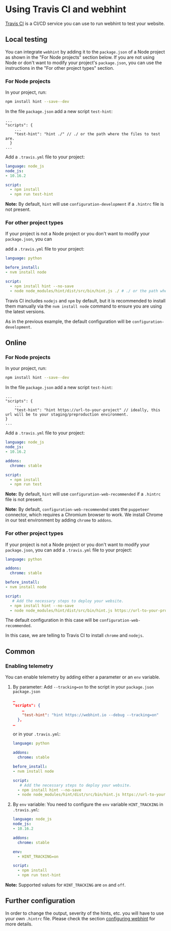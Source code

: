 <!-- markdownlint-disable MD024 -->
# Using Travis CI and webhint

[Travis CI][travisci] is a CI/CD service you can use to run webhint to test
your website.

## Local testing
You can integrate `webhint` by adding it to the `package.json` of a Node project as shown in the "For Node projects" section below. If you are not using Node or don't want to modify your project's `package.json`, you can use the instructions in the "For other project types" section.

### For Node projects

In your project, run:

```bash
npm install hint --save--dev
```

In the file `package.json` add a new script `test-hint`:

```json5
...
"scripts": {
    ...
    "test-hint": "hint ./" // ./ or the path where the files to test are.
  }
...
```

Add a `.travis.yml` file to your project:

```yml
language: node_js
node_js:
- 10.16.2

script:
  - npm install
  - npm run test-hint
```

**Note:** By default, `hint` will use 
`configuration-development` if a `.hintrc` file is not present.

### For other project types

If your project is not a Node project or you don't want to
modify your `package.json`, you can

add a `.travis.yml` file to your project:

```yml
language: python

before_install:
- nvm install node

script:
  - npm install hint --no-save
  - node node_modules/hint/dist/src/bin/hint.js ./ # ./ or the path where the files to test are.
```

Travis CI includes `nodejs` and `npm` by default, but it is
recommended to install them manually via the `nvm install node` command to ensure you are using the latest versions.

As in the previous example, the default configuration will be
`configuration-development`.

## Online

### For Node projects

In your project, run:

```bash
npm install hint --save--dev
```

In the file `package.json` add a new script `test-hint`:

```json5
...
"scripts": {
    ...
    "test-hint": "hint https://url-to-your-project" // ideally, this url will be to your staging/preproduction environment.
}
...
```

Add a `.travis.yml` file to your project:

```yml
language: node_js
node_js:
- 10.16.2

addons:
  chrome: stable

script:
  - npm install
  - npm run test
```

**Note:** By default, `hint` will use 
`configuration-web-recommended` if a `.hintrc` file is not present.

**Note:** By default, `configuration-web-recommended` uses the 
`puppeteer` connector, which requires a Chromium browser to work.
We install Chrome in our test environment by adding `chrome` to  `addons`.

### For other project types

If your project is not a Node project or you don't want to
modify your `package.json`, you can add a `.travis.yml` file to your project:

```yml
language: python

addons:
  chrome: stable

before_install:
- nvm install node

script:
   # Add the necessary steps to deploy your website.
  - npm install hint --no-save
  - node node_modules/hint/dist/src/bin/hint.js https://url-to-your-project
```

The default configuration in this case will be `configuration-web-recommended`.

In this case, we are telling to Travis CI to install `chrome` and `nodejs`.

## Common

### Enabling telemetry

You can enable telemetry by adding either a parameter or an `env` variable.

1. By parameter: Add `--tracking=on` to the script in your `package.json`
   `package.json`

    ```json
    …
    "scripts": {
        …
        "test-hint": "hint https://webhint.io --debug --tracking=on"
      },
    …
    ```

    or in your `.travis.yml`:

    ```yml
    language: python

    addons:
      chrome: stable

    before_install:
    - nvm install node

    script:
       # Add the necessary steps to deploy your website.
      - npm install hint --no-save
      - node node_modules/hint/dist/src/bin/hint.js https://url-to-your-project --tracking=on
    ```

2. By `env` variable: You need to configure the `env` variable `HINT_TRACKING` in
   `.travis.yml`:

    ```yml
    language: node_js
    node_js:
    - 10.16.2

    addons:
      chrome: stable

    env:
      - HINT_TRACKING=on

    script:
      - npm install
      - npm run test-hint
    ```

**Note:** Supported values for `HINT_TRACKING` are `on` and `off`.

## Further configuration

In order to change the output, severity of the hints, etc. you will have to
use your own `.hintrc` file. Please check the section [configuring webhint]
for more details.

<!-- Link labels -->

[configuring webhint]: https://webhint.io/docs/user-guide/configuring-webhint/summary/
[travisci]: https://travis-ci.org/
